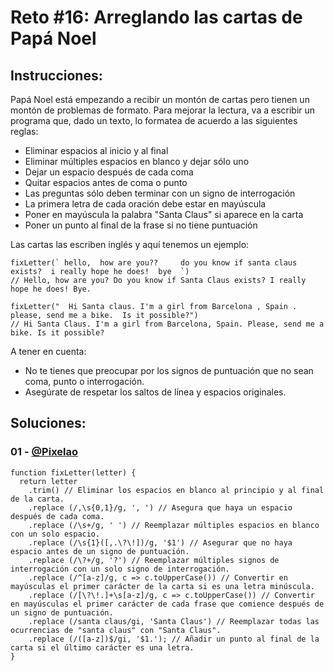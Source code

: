 # Reto #16: Arreglando las cartas de Papá Noel

## Instrucciones:

Papá Noel está empezando a recibir un montón de cartas pero tienen un montón de problemas de formato. Para mejorar la lectura, va a escribir un programa que, dado un texto, lo formatea de acuerdo a las siguientes reglas:

- Eliminar espacios al inicio y al final
- Eliminar múltiples espacios en blanco y dejar sólo uno
- Dejar un espacio después de cada coma
- Quitar espacios antes de coma o punto
- Las preguntas sólo deben terminar con un signo de interrogación
- La primera letra de cada oración debe estar en mayúscula
- Poner en mayúscula la palabra "Santa Claus" si aparece en la carta
- Poner un punto al final de la frase si no tiene puntuación

Las cartas las escriben inglés y aquí tenemos un ejemplo:

```JS
fixLetter(` hello,  how are you??     do you know if santa claus exists?  i really hope he does!  bye  `)
// Hello, how are you? Do you know if Santa Claus exists? I really hope he does! Bye.

fixLetter("  Hi Santa claus. I'm a girl from Barcelona , Spain . please, send me a bike.  Is it possible?")
// Hi Santa Claus. I'm a girl from Barcelona, Spain. Please, send me a bike. Is it possible?
```

A tener en cuenta:

- No te tienes que preocupar por los signos de puntuación que no sean coma, punto o interrogación.
- Asegúrate de respetar los saltos de línea y espacios originales.

## Soluciones:

### 01 - [@Pixelao](https://github.com/Pixelao/)

```JS
function fixLetter(letter) {
  return letter
    .trim() // Eliminar los espacios en blanco al principio y al final de la carta.
    .replace (/,\s{0,1}/g, ', ') // Asegura que haya un espacio después de cada coma.
    .replace (/\s+/g, ' ') // Reemplazar múltiples espacios en blanco con un solo espacio.
    .replace (/\s{1}([,.\?\!])/g, '$1') // Asegurar que no haya espacio antes de un signo de puntuación.
    .replace (/\?+/g, '?') // Reemplazar múltiples signos de interrogación con un solo signo de interrogación.
    .replace (/^[a-z]/g, c => c.toUpperCase()) // Convertir en mayúsculas el primer carácter de la carta si es una letra minúscula.
    .replace (/[\?\!.]+\s[a-z]/g, c => c.toUpperCase()) // Convertir en mayúsculas el primer carácter de cada frase que comience después de un signo de puntuación.
    .replace (/santa claus/gi, 'Santa Claus') // Reemplazar todas las ocurrencias de "santa claus" con "Santa Claus".
    .replace (/([a-z])$/gi, '$1.'); // Añadir un punto al final de la carta si el último carácter es una letra.
}
```
